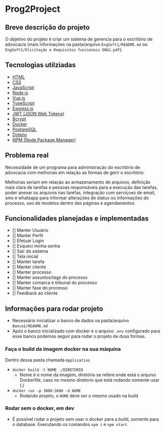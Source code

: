 # Prog2Project

## Breve descrição do projeto

O objetivo do projeto é criar um sistema de gerencia para o escritório de advocacia (mais informações na pasta/arquivo `EngSoft1/README.md` ou `EngSoft1/Elicitação e Requisitos funcionais ENG1.pdf`).

## Tecnologias utilziadas

- [HTML](https://developer.mozilla.org/pt-BR/docs/Web/HTML)
- [CSS](https://developer.mozilla.org/pt-BR/docs/Web/CSS)
- [JavaScript](https://developer.mozilla.org/pt-BR/docs/Web/JavaScript)
- [Node.js](https://nodejs.org/en/docs/)
- [Vue.js](https://vuejs.org/v2/guide/)
- [TypeScript](https://www.typescriptlang.org/docs/)
- [Express.js](https://expressjs.com/)
- [JWT (JSON Web Tokens)](https://jwt.io/introduction/)
- [Bcrypt](https://www.npmjs.com/package/bcrypt)
- [Docker](https://docs.docker.com/)
- [PostgreSQL](https://www.postgresql.org/docs/)
- [Dotenv](https://www.npmjs.com/package/dotenv)
- [NPM (Node Package Manager)](https://docs.npmjs.com/)

## Problema real

Necessidade de um programa para administração do escritório de advocacia com melhorias em relação as formas de gerir o escritório.

Melhorias seriam em relação ao armazenamento de arquivos, definição mais clara de tarefas e pessoas responsáveis para a execução das tarefas, poder anexar os arquivos nas tarefas, integração com serviçoes de email, sms e whatsapp para informar alterações de status ou informações do processo, uso de modelos dentro das páginas e agendamentos.

## Funcionalidades planejadas e implementadas

- [] Manter Usuário
- [] Manter Perfil
- [] Efetuar Login
- [] Esqueci minha senha
- [] Sair do sistema
- [] Tela inicial
- [] Manter tarefa
- [] Manter cliente
- [] Manter processo
- [] Manter assuntos/tags do processo
- [] Manter comarca e tribunal do processo
- [] Manter fase do processo
- [] Feedback ao cliente

## Informações para rodar projeto

- Necessário inicializar o banco de dados na pasta/arquivo `Banco1/README.md`
- Após o banco inicializado com docker e o arquivo `.env` configurado para esse banco podemos seguir para rodar o projeto de duas formas.
  
### Faça o build da imagem docker na sua máquina

Dentro dessa pasta chamada `Application`

- `docker build -t NOME ./DIRETORIO`
  - Nome é o nome da imagem, diretório se refere onde está o arquivo Dockerfile, caso no mesmo diretorio que está rodando somente usar (.)
- `docker run -p 3000:3000 -d NOME`
  - Rodando projeto, o `NOME` deve ser o mesmo usado na build

### Rodar sem o docker, em dev

- É possível rodar o projeto sem usar o docker para a build, somente para o database. Executando os comandos `npm i` e `npm start`.
